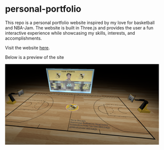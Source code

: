 # personal-portfolio
This repo is a personal portfolio website inspired by my love for basketball and NBA-Jam. The website is built in Three.js and provides the user a fun interactive experience while showcasing my skills, interests, and accomplishments.

Visit the website [here](https://saim-bhimji.com).

Below is a preview of the site

![alt text](./public/readmesnap.png)